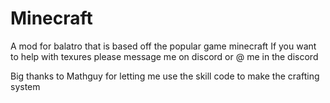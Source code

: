 # Minecraft
A mod for balatro that is based off the popular game minecraft
If you want to help with texures please message me on discord or @ me in the discord



Big thanks to Mathguy for letting me use the skill code to make the crafting system
